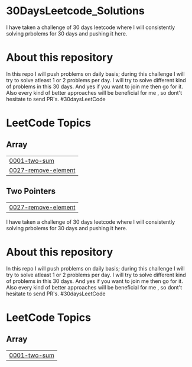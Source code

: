 # 30DaysLeetcode_Solutions
I have taken a challenge of 30 days leetcode where I will consistently solving prbolems for 30 days and pushing it here.

# About this repository
In this repo I will push problems on daily basis; during this challenge I will try to solve atleast 1 or 2 problems per day.
I will try to solve different kind of problems in this 30 days. And yes if you want to join me then go for it. Also every kind of better approaches will be beneficial for me , so dont't hesitate to send PR's. #30daysLeetCode

<!---LeetCode Topics Start-->
# LeetCode Topics
## Array
|  |
| ------- |
| [0001-two-sum](https://github.com/Souravpal08/30DaysLeetcode_Solutions/tree/master/0001-two-sum) |
| [0027-remove-element](https://github.com/Souravpal08/30DaysLeetcode_Solutions/tree/master/0027-remove-element) |
## Two Pointers
|  |
| ------- |
| [0027-remove-element](https://github.com/Souravpal08/30DaysLeetcode_Solutions/tree/master/0027-remove-element) |
<!---LeetCode Topics End-->
I have taken a challenge of 30 days leetcode where I will consistently solving prbolems for 30 days and pushing it here.

# About this repository
In this repo I will push problems on daily basis; during this challenge I will try to solve atleast 1 or 2 problems per day.
I will try to solve different kind of problems in this 30 days. And yes if you want to join me then go for it. Also every kind of better approaches will be beneficial for me , so dont't hesitate to send PR's. #30daysLeetCode

<!---LeetCode Topics Start-->
# LeetCode Topics
## Array
|  |
| ------- |
| [0001-two-sum](https://github.com/Souravpal08/30DaysLeetcode_Solutions/tree/master/0001-two-sum) |
